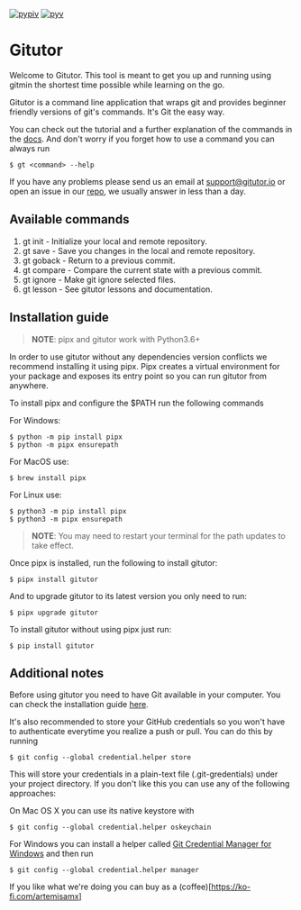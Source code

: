 [![pypiv](https://img.shields.io/pypi/v/gitutor.svg)](https://pypi.python.org/pypi/gitutor)
[![pyv](https://img.shields.io/pypi/pyversions/gitutor.svg)](https://pypi.python.org/pypi/gitutor)

# Gitutor

Welcome to Gitutor. This tool is meant to get you up and running using gitmin the shortest time possible while learning on the go.

Gitutor is a command line application that wraps git and provides beginner friendly versions of git's commands. It's Git the easy way.

You can check out the tutorial and a further explanation of the commands in the [docs](https://gitutor.io/guide). And don't worry if you forget how to use a command you can always run

    $ gt <command> --help

If you have any problems please send us an email at support@gitutor.io or open an issue in our [repo](https://github.com/artemisa-mx/gitutor/issues), we usually answer in less than a day.

## Available commands

1. gt init - Initialize your local and remote repository.
2. gt save - Save you changes in the local and remote repository.
3. gt goback - Return to a previous commit.
4. gt compare - Compare the current state with a previous commit.
5. gt ignore - Make git ignore selected files.
6. gt lesson - See gitutor lessons and documentation.

## Installation guide

> **NOTE**: pipx and gitutor work with Python3.6+

In order to use gitutor without any dependencies version conflicts we recommend installing it using pipx. Pipx creates a virtual environment for your package and exposes its entry point so you can run gitutor from anywhere. 

To install pipx and configure the $PATH run the following commands

For Windows: 

    $ python -m pip install pipx
    $ python -m pipx ensurepath

For MacOS use:

    $ brew install pipx

For Linux use:

    $ python3 -m pip install pipx
    $ python3 -m pipx ensurepath

> **NOTE**: You may need to restart your terminal for the path updates to take effect.

Once pipx is installed, run the following to install gitutor:

    $ pipx install gitutor

And to upgrade gitutor to its latest version you only need to run:

    $ pipx upgrade gitutor

To install gitutor without using pipx just run:

    $ pip install gitutor

## Additional notes

Before using gitutor you need to have Git available in your computer. You can check the installation guide [here](https://git-scm.com/book/en/v2/Getting-Started-Installing-Git).

It's also recommended to store your GitHub credentials so you won't have to authenticate everytime you realize a push or pull. You can do this by running

    $ git config --global credential.helper store

This will store your credentials in a plain-text file (.git-gredentials) under your project directory. If you don't like this you can use any of the following approaches:

On Mac OS X you can use its native keystore with

    $ git config --global credential.helper oskeychain

For Windows you can install a helper called [Git Credential Manager for Windows](https://github.com/Microsoft/Git-Credential-Manager-for-Windows) and then run

    $ git config --global credential.helper manager


If you like what we're doing you can buy as a (coffee)[https://ko-fi.com/artemisamx]